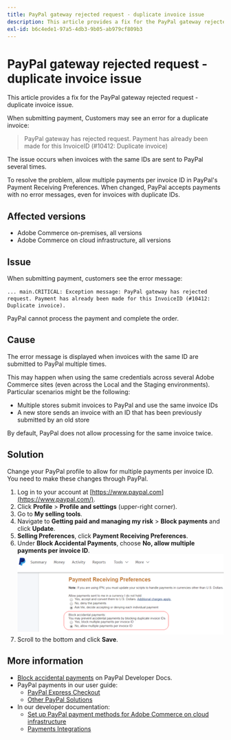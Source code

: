 ```yaml
---
title: PayPal gateway rejected request - duplicate invoice issue
description: This article provides a fix for the PayPal gateway rejected request - duplicate invoice issue.
exl-id: b6c4ede1-97a5-4db3-9b05-ab979cf809b3
---
```

# PayPal gateway rejected request - duplicate invoice issue

This article provides a fix for the PayPal gateway rejected request - duplicate invoice issue.

When submitting payment, Customers may see an error for a duplicate invoice:

>PayPal gateway has rejected request. Payment has already been made for this InvoiceID (\#10412: Duplicate invoice)

The issue occurs when invoices with the same IDs are sent to PayPal several times.

To resolve the problem, allow multiple payments per invoice ID in PayPal's Payment Receiving Preferences. When changed, PayPal accepts payments with no error messages, even for invoices with duplicate IDs.

## Affected versions

* Adobe Commerce on-premises, all versions
* Adobe Commerce on cloud infrastructure, all versions

## Issue

When submitting payment, customers see the error message:

```
... main.CRITICAL: Exception message: PayPal gateway has rejected request. Payment has already been made for this InvoiceID (#10412: Duplicate invoice).
```

PayPal cannot process the payment and complete the order.

## Cause

The error message is displayed when invoices with the same ID are submitted to PayPal multiple times.

This may happen when using the same credentials across several Adobe Commerce sites (even across the Local and the Staging environments). Particular scenarios might be the following:

* Multiple stores submit invoices to PayPal and use the same invoice IDs
* A new store sends an invoice with an ID that has been previously submitted by an old store

By default, PayPal does not allow processing for the same invoice twice.

## Solution

Change your PayPal profile to allow for multiple payments per invoice ID. You need to make these changes through PayPal.

1. Log in to your account at [https://www.paypal.com](https://www.paypal.com/).
1. Click **Profile** > **Profile and settings** (upper-right corner).
1. Go to **My selling tools**.
1. Navigate to **Getting paid and managing my risk** > **Block payments** and click **Update**.
1. **Selling Preferences**, click **Payment Receiving Preferences**.
1. Under **Block Accidental Payments**, choose **No, allow multiple payments per invoice ID**.    ![paypal_allow_multiple_payments_per_invoice_id.png](assets/paypal_allow_multiple_payments_per_invoice_id.png)
1. Scroll to the bottom and click **Save**.

## More information

* [Block accidental payments](https://developer.paypal.com/docs/admin/setup-account/#block-accidental-payments) on PayPal Developer Docs.
* PayPal payments in our user guide:
    * [PayPal Express Checkout](http://docs.magento.com/m2/ee/user_guide/payment/paypal-express-checkout.html)
    * [Other PayPal Solutions](http://docs.magento.com/m2/ee/user_guide/payment/paypal.html)
* In our developer documentation:
    * [Set up PayPal payment methods for Adobe Commerce on cloud infrastructure](https://experienceleague.adobe.com/docs/commerce-cloud-service/user-guide/configure-store/paypal.html)
    * [Payments Integrations](http://devdocs.magento.com/guides/v2.2/payments-integrations/bk-payments-integrations.html)
